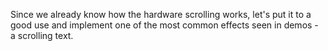 Since we already know how the hardware scrolling works, let's put it to a good use and implement one of the most common effects seen in demos - a scrolling text.